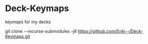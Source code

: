 # Deck-Keymaps
keymaps for my decks


git clone --recurse-submodules -j8 https://github.com/Enki--/Deck-Keymaps.git
